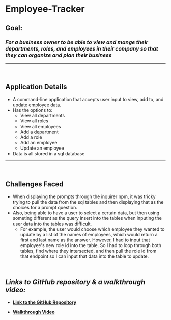 # Employee-Tracker

## **Goal:**
### *For a business owner to be able to view and mange their departments, roles, and employees in their company so that they can organize and plan their business*

___

<br>

## Application Details
- A command-line application that accepts user input to view, add to, and update employee data.
- Has the options to:
    - View all departments
    - View all roles
    - View all employees
    - Add a department
    - Add a role
    - Add an employee
    - Update an employee
- Data is all stored in a sql database

___

<br>

## Challenges Faced
- When displaying the prompts through the inquirer npm, it was tricky trying to pull the data from the sql tables and then displaying that as the choices for a prompt question.
- Also, being able to have a user to select a certain data, but then using someting different as the query insert into the tables when inputing the user data into the tables was difficult.
    - For example, the user would choose which employee they wanted to update by a list of the names of employees, which would return a first and last name as the answer. However, I had to input that employee's new role id into the table. So I had to loop through both tables, find where they intersected, and then pull the role id from that endpoint so I can input that data into the table to update.

<br>

## *Links to GitHub repository & a walkthrough video:*

- **[Link to the GitHub Repository](https://github.com/Doctor-Worm/Employee-Tracker)**

- **[Walkthrough Video](https://drive.google.com/file/d/1haI_uKEBWG-P3RQu1h7WGERQ_XzNo7kc/view)**